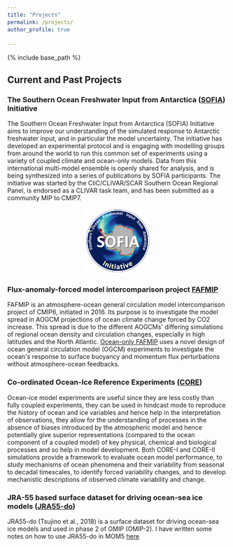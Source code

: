 ```yaml
---
title: "Projects"
permalink: /projects/
author_profile: true

---
```


{% include base_path %}

## Current and Past Projects

### The Southern Ocean Freshwater Input from Antarctica ([SOFIA](https://sofiamip.github.io/)) Initiative
The Southern Ocean Freshwater Input from Antarctica (SOFIA) Initiative aims to improve our understanding of the simulated response to Antarctic freshwater input, and in particular the model uncertainty.
The initiative has developed an experimental protocol and is engaging with modelling groups from around the world to run this common set of experiments using a variety of coupled climate and ocean-only models. Data from this international multi-model ensemble is openly shared for analysis, and is being synthesized into a series of publications by SOFIA participants.
The initiative was started by the CliC/CLIVAR/SCAR Southern Ocean Regional Panel, is endorsed as a CLIVAR task team, and has been submitted as a community MIP to CMIP7.
 
<p align="center">
  <img src="/images/SOFIA.png" alt="SOFIA" style="width:30%;
  text-align:center"/>
<figcaption>   </figcaption>
</p>

### Flux-anomaly-forced model intercomparison project [FAFMIP](http://www.fafmip.org/)
FAFMIP is an atmosphere-ocean general circulation model intercomparison project of CMIP6, initiated in 2016. Its purpose is to investigate the model spread in AOGCM projections of ocean climate change forced by CO2 increase. This spread is due to the different AOGCMs' differing simulations of regional ocean density and circulation changes, especially in high latitudes and the North Atlantic.
[Ocean-only FAFMIP]( https://doi.org/10.1029/2019MS002027) uses a novel design of ocean general circulation model (OGCM) experiments to investigate the ocean's response to surface buoyancy and momentum flux perturbations without atmosphere-ocean feedbacks.

### Co-ordinated Ocean-Ice Reference Experiments ([CORE](https://www.clivar.org/omdp/core))
Ocean-ice model experiments are useful since they are less costly than fully coupled experiments, they can be used in hindcast mode to reproduce the history of ocean and ice variables and hence help in the interpretation of observations, they allow for the understanding of processes in the absence of biases introduced by the atmospheric model and hence potentially give superior representations (compared to the ocean component of a coupled model) of key physical, chemical and biological processes and so help in model development.
Both CORE-I and CORE-II simulations provide a framework to evaluate ocean model performance, to study mechanisms of ocean phenomena and their variability from seasonal to decadal timescales, to identify forced variability changes, and to develop mechanistic descriptions of observed climate variability and change.

### JRA-55 based surface dataset for driving ocean-sea ice models ([JRA55-do](https://climate.mri-jma.go.jp/pub/ocean/JRA55-do/index.html))
JRA55-do (Tsujino et al., 2018) is a surface dataset for driving ocean-sea ice models and used in phase 2 of OMIP (OMIP-2).
I have written some notes on how to use JRA55-do in MOM5 [here](https://mom-ocean.github.io/assets/pdfs/MOM5_JRA55do.pdf)
